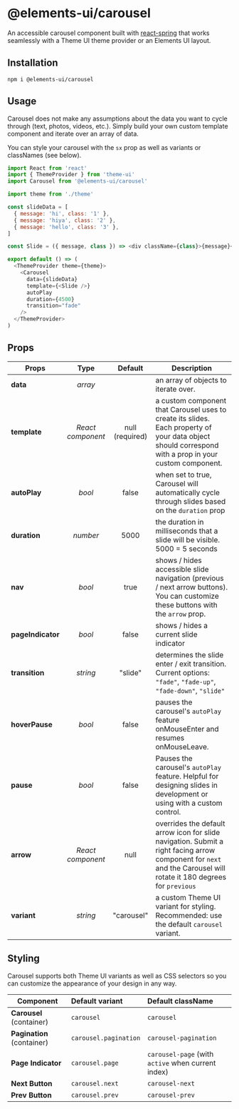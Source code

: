 # @elements-ui/carousel

An accessible carousel component built with [react-spring](https://www.react-spring.io/)
that works seamlessly with a Theme UI theme provider or an Elements UI layout.

## Installation

```
npm i @elements-ui/carousel
```

## Usage

Carousel does not make any assumptions about the data you want to cycle through (text, photos, videos, etc.). Simply build your own custom template component and iterate over an array of data.

You can style your carousel with the `sx` prop as well as variants or classNames (see below).

```js
import React from 'react'
import { ThemeProvider } from 'theme-ui'
import Carousel from '@elements-ui/carousel'

import theme from './theme'

const slideData = [
  { message: 'hi', class: '1' },
  { message: 'hiya', class: '2' },
  { message: 'hello', class: '3' },
]

const Slide = ({ message, class }) => <div className={class}>{message}</div>

export default () => (
  <ThemeProvider theme={theme}>
    <Carousel
      data={slideData}
      template={<Slide />}
      autoPlay
      duration={4500}
      transition="fade"
    />
  </ThemeProvider>
)
```

## Props

| Props             |       Type        |     Default     | Description                                                                                                                                                        |
| ----------------- | :---------------: | :-------------: | ------------------------------------------------------------------------------------------------------------------------------------------------------------------ |
| **data**          |      _array_      |  [](required)   | an array of objects to iterate over.                                                                                                                               |
| **template**      | _React component_ | null (required) | a custom component that Carousel uses to create its slides. Each property of your data object should correspond with a prop in your custom component.              |
| **autoPlay**      |      _bool_       |      false      | when set to true, Carousel will automatically cycle through slides based on the `duration` prop                                                                    |
| **duration**      |     _number_      |      5000       | the duration in milliseconds that a slide will be visible. 5000 = 5 seconds                                                                                        |
| **nav**           |      _bool_       |      true       | shows / hides accessible slide navigation (previous / next arrow buttons). You can customize these buttons with the `arrow` prop.                                  |
| **pageIndicator** |      _bool_       |      false      | shows / hides a current slide indicator                                                                                                                            |
| **transition**    |     _string_      |     "slide"     | determines the slide enter / exit transition. Current options: `"fade"`, `"fade-up"`, `"fade-down"`, `"slide"`                                                     |
| **hoverPause**    |      _bool_       |      false      | pauses the carousel's `autoPlay` feature onMouseEnter and resumes onMouseLeave.                                                                                    |
| **pause**         |      _bool_       |      false      | Pauses the carousel's `autoPlay` feature. Helpful for designing slides in development or using with a custom control.                                              |
| **arrow**         | _React component_ |      null       | overrides the default arrow icon for slide navigation. Submit a right facing arrow component for `next` and the Carousel will rotate it 180 degrees for `previous` |
| **variant**       |     _string_      |   "carousel"    | a custom Theme UI variant for styling. Recommended: use the default `carousel` variant.                                                                            |

## Styling

Carousel supports both Theme UI variants as well as CSS selectors so you can customize the appearance of your design in any way.

| Component                  | Default variant       | Default className                                  |
| -------------------------- | :-------------------- | :------------------------------------------------- |
| **Carousel** (container)   | `carousel`            | `carousel`                                         |
| **Pagination** (container) | `carousel.pagination` | `carousel-pagination`                              |
| **Page Indicator**         | `carousel.page`       | `carousel-page` (with `active` when current index) |
| **Next Button**            | `carousel.next`       | `carousel-next`                                    |
| **Prev Button**            | `carousel.prev`       | `carousel-prev`                                    |
